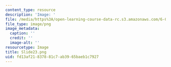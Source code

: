 ```yaml
---
content_type: resource
description: 'Image: '
file: /media/https%3A/open-learning-course-data-rc.s3.amazonaws.com/6-004-computation-structures-spring-2017/fd13af21837881c7ab3965baeb1c7927_Slide23.png
file_type: image/png
image_metadata:
  caption: ''
  credit: ''
  image-alt: ''
resourcetype: Image
title: Slide23.png
uid: fd13af21-8378-81c7-ab39-65baeb1c7927
---
```

